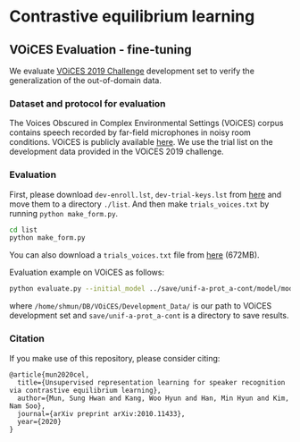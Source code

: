 # Contrastive equilibrium learning


## VOiCES Evaluation - fine-tuning
We evaluate [VOiCES 2019 Challenge](https://iqtlabs.github.io/voices/) development set to verify the generalization of the out-of-domain data.


### Dataset and protocol for evaluation
The Voices Obscured in Complex Environmental Settings (VOiCES) corpus contains speech recorded by far-field microphones in noisy room conditions. VOiCES is publicly available [here](https://iqtlabs.github.io/voices/downloads/). We use the trial list on the development data provided in the VOiCES 2019 challenge.


### Evaluation
First, please download `dev-enroll.lst`, `dev-trial-keys.lst` from [here](https://iqtlabs.github.io/voices/downloads/) and move them to a directory `./list`. And then make `trials_voices.txt` by running `python make_form.py`.
```bash
cd list
python make_form.py
```
You can also download a `trials_voices.txt` file from [here](https://drive.google.com/file/d/1uCTIrDIl13hBDfQXYT4WITOlDYB-TgfW/view?usp=sharing) (672MB).

Evaluation example on VOiCES as follows:

```bash
python evaluate.py --initial_model ../save/unif-a-prot_a-cont/model/model000000001.model --save_path save/unif-a-prot_a-cont/ --save_filename model000000001 --test_list ./list/trials_voices.txt --test_path /home/shmun/DB/VOiCES/Development_Data/
```
where `/home/shmun/DB/VOiCES/Development_Data/` is our path to VOiCES development set and `save/unif-a-prot_a-cont` is a directory to save results.

### Citation
If you make use of this repository, please consider citing:
```
@article{mun2020cel,
  title={Unsupervised representation learning for speaker recognition via contrastive equilibrium learning},
  author={Mun, Sung Hwan and Kang, Woo Hyun and Han, Min Hyun and Kim, Nam Soo},
  journal={arXiv preprint arXiv:2010.11433},
  year={2020}
}
```
